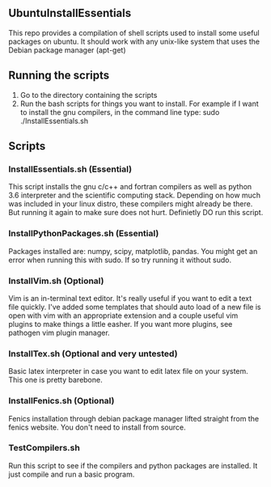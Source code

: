 ## UbuntuInstallEssentials
This repo provides a compilation of shell scripts used to install some useful packages on ubuntu. It should work with any unix-like system that uses the Debian package manager (apt-get)


## Running the scripts
1. Go to the directory containing the scripts
2. Run the bash scripts for things you want to install. For example if I want to install the gnu compilers, in the command line type:
  sudo ./InstallEssentials.sh

## Scripts
### InstallEssentials.sh (Essential)
This script installs the gnu c/c++ and fortran compilers as well as python 3.6 interpreter and the scientific computing stack. Depending on how much was included in your linux distro, these compilers might already be there. But running it again to make sure does not hurt. Definietly DO run this script. 

### InstallPythonPackages.sh (Essential)
Packages installed are: numpy, scipy, matplotlib, pandas. You might get an error when running this with sudo. If so try running it without sudo.

### InstallVim.sh (Optional)
Vim is an in-terminal text editor. It's really useful if you want to edit a text file quickly. I've added some templates that should auto load of a new file is open with vim with an appropriate extension and a couple useful vim plugins to make things a little easher. If you want more plugins, see pathogen vim plugin manager.

### InstallTex.sh (Optional and very untested) 
Basic latex interpreter in case you want to edit latex file on your system. This one is pretty barebone. 

### InstallFenics.sh (Optional) 
Fenics installation through debian package manager lifted straight from the fenics website. You don't need to install from source.

### TestCompilers.sh
Run this script to see if the compilers and python packages are installed. It just compile and run a basic program. 

